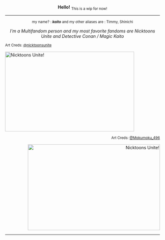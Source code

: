 <div align="center">

**Hello!**   <sub>This is a wip for now!</sub>
</div>

---
<div align="center">

<sub>my name? : ***kaito*** and my other aliases are : Timmy, Shinichi </sub>

*I'm a Multifandom person and my most favorite fandoms are Nicktoons Unite and Detective Conan / Magic Kaito*
</div>

<div align="left">
  
<sub>Art Creds: [@nicktoonsunite](https://nicktoonsunite.tumblr.com/) </sub>
</div>


<img src="https://64.media.tumblr.com/794b7b80a5613f796d98f341c7a410b4/9c32bb4396d641e1-6c/s2048x3072/c55225795676a4d0ffcd6d84c38dfd0defffffc3.png" alt="Nicktoons Unite!" width="420" height="260">

<div align="right">
  
<sub>Art Creds: [@Mokumoku_496](https://x.com/mokumoku_496?lang=ar)

<img src="https://i.pinimg.com/564x/92/61/cd/9261cd316accc8a09b93da7059a32f56.jpg" alt="Nicktoons Unite!" width="430" height="280">
</div>


---
